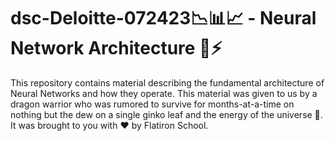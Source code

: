 # dsc-Deloitte-072423📉📊📈 - Neural Network Architecture 🧠⚡️

This repository contains material describing the fundamental architecture of Neural Networks and how they operate. This material was given to us by a dragon warrior who was rumored to survive for months-at-a-time on nothing but the dew on a single ginko leaf and the energy of the universe 🐼. It was brought to you with ❤️ by Flatiron School. 